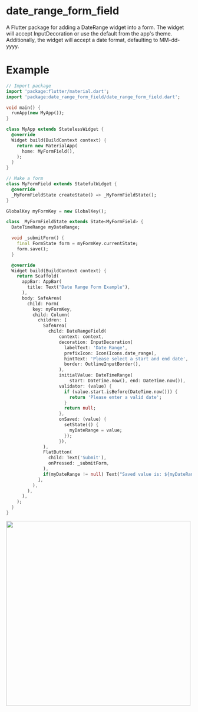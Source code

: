 # date_range_form_field

A Flutter package for adding a DateRange widget into a form. 
The widget will accept InputDecoration or use the default from the app's theme.
Additionally, the widget will accept a date format, defaulting to MM-dd-yyyy.

# Example
``` dart
// Import package
import 'package:flutter/material.dart';
import 'package:date_range_form_field/date_range_form_field.dart';

void main() {
  runApp(new MyApp());
}

class MyApp extends StatelessWidget {
  @override
  Widget build(BuildContext context) {
    return new MaterialApp(
      home: MyFormField(),
    );
  }
}

// Make a form
class MyFormField extends StatefulWidget {
  @override
  _MyFormFieldState createState() => _MyFormFieldState();
}

GlobalKey myFormKey = new GlobalKey();

class _MyFormFieldState extends State<MyFormField> {
  DateTimeRange myDateRange;

  void _submitForm() {
    final FormState form = myFormKey.currentState;
    form.save();
  }

  @override
  Widget build(BuildContext context) {
    return Scaffold(
      appBar: AppBar(
        title: Text("Date Range Form Example"),
      ),
      body: SafeArea(
        child: Form(
          key: myFormKey,
          child: Column(
            children: [
              SafeArea(
                child: DateRangeField(
                    context: context,
                    decoration: InputDecoration(
                      labelText: 'Date Range',
                      prefixIcon: Icon(Icons.date_range),
                      hintText: 'Please select a start and end date',
                      border: OutlineInputBorder(),
                    ),
                    initialValue: DateTimeRange(
                        start: DateTime.now(), end: DateTime.now()),
                    validator: (value) {
                      if (value.start.isBefore(DateTime.now())) {
                        return 'Please enter a valid date';
                      }
                      return null;
                    },
                    onSaved: (value) {
                      setState(() {
                        myDateRange = value;
                      });
                    }),
              ),
              FlatButton(
                child: Text('Submit'),
                onPressed: _submitForm,
              ),
              if(myDateRange != null) Text("Saved value is: ${myDateRange.toString()}")
            ],
          ),
        ),
      ),
    );
  }
}
```

<img src="https://user-images.githubusercontent.com/65566908/91237186-f0440b80-e707-11ea-919f-846d0c6504c4.gif" height="500"/>
